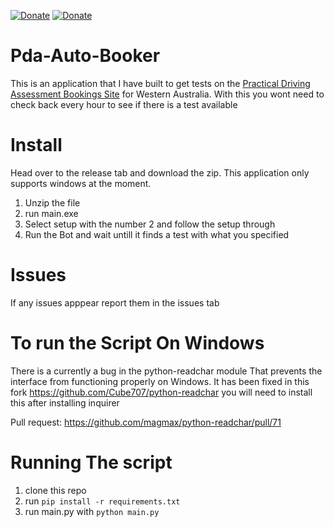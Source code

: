 [![Donate](https://img.shields.io/badge/Donate-PayPal-green.svg)](https://www.paypal.com/donate/?business=UNHBAGR6LARES&no_recurring=0&currency_code=AUD)
[![Donate](https://img.shields.io/badge/Donate-Buy%20Me%20A%20Coffee-yellow)](https://www.buymeacoffee.com/ExperimentalNet)


# Pda-Auto-Booker
This is an application that I have built to get tests on the [Practical Driving Assessment Bookings Site](https://online.transport.wa.gov.au/pdabooking/manage/?1) for Western Australia. With this you wont need to check back every hour to see if there is a test available

# Install
Head over to the release tab and download the zip. This application only supports windows at the moment. <br>
1. Unzip the file
2. run main.exe
3. Select setup with the number 2 and follow the setup through
4. Run the Bot and wait untill it finds a test with what you specified

# Issues
If any issues apppear report them in the issues tab

# To run the Script On Windows
There is a currently a bug in the python-readchar module That prevents the interface from functioning properly on Windows. It has been fixed in this fork https://github.com/Cube707/python-readchar you will need to install this after installing inquirer

Pull request: https://github.com/magmax/python-readchar/pull/71

# Running The script
1. clone this repo
2. run `pip install -r requirements.txt`
3. run main.py with `python main.py` 
